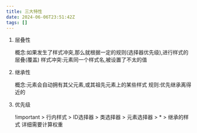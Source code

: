 ```yaml
---
title: 三大特性
date: 2024-06-06T23:51:42Z
tags: []
---
```


1. 层叠性

    概念:如果发生了样式冲突,那么就根据一定的规则(选择器优先级),进行样式的层叠(覆盖)
    样式冲突:元素同一个样式名,被设置了不太的值

2. 继承性

    概念:元素会自动拥有其父元素,或其祖先元素上的某些样式
    规则:优先继承离得近的

3. 优先级

    !important > 行内样式 > ID选择器 > 类选择器 > 元素选择器 > * > 继承的样式
    详细需要计算权重

‍
